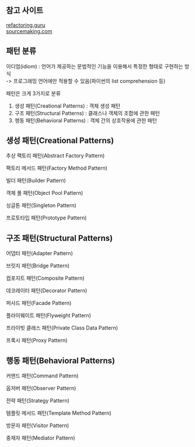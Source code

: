 ## 참고 사이트

[refactoring.guru](https://refactoring.guru/ko/design-patterns)  
[sourcemaking.com](https://sourcemaking.com/design_patterns)


## 패턴 분류

이디엄(idiom) : 언어가 제공하는 문법적인 기능을 이용해서 특정한 형태로 구현하는 방식  
-> 프로그래밍 언어에만 적용할 수 있음(파이썬의 list comprehension 등)

패턴은 크게 3가지로 분류

1. 생성 패턴(Creational Patterns) : 객체 생성 패턴
2. 구조 패턴(Structural Patterns) : 클래스나 객체의 조합에 관한 패턴
3. 행동 패턴(Behavioral Patterns) : 객체 간의 상호작용에 관한 패턴

## 생성 패턴(Creational Patterns)

추상 팩토리 패턴(Abstract Factory Pattern)  

팩토리 메서드 패턴(Factory Method Pattern)

빌더 패턴(Builder Pattern)

객체 풀 패턴(Object Pool Pattern)

싱글톤 패턴(Singleton Pattern)

프로토타입 패턴(Prototype Pattern)


## 구조 패턴(Structural Patterns)

어댑터 패턴(Adapter Pattern)  

브릿지 패턴(Bridge Pattern)  

컴포지트 패턴(Composite Pattern)  

데코레이터 패턴(Decorator Pattern)

퍼사드 패턴(Facade Pattern)  

플라이웨이트 패턴(Flyweight Pattern)  

프라이빗 클래스 패턴(Private Class Data Pattern)

프록시 패턴(Proxy Pattern)


## 행동 패턴(Behavioral Patterns)

커맨드 패턴(Command Pattern)

옵저버 패턴(Observer Pattern)

전략 패턴(Strategy Pattern)

템플릿 메서드 패턴(Template Method Pattern)

방문자 패턴(Visitor Pattern)

중재자 패턴(Mediator Pattern)